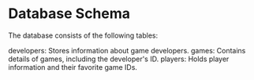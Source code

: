 # Database Schema
The database consists of the following tables:

developers: Stores information about game developers.
games: Contains details of games, including the developer's ID.
players: Holds player information and their favorite game IDs.

